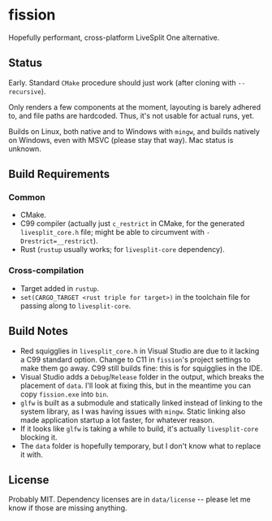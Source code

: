 # fission
Hopefully performant, cross-platform LiveSplit One alternative.

## Status
Early. Standard `CMake` procedure should just work (after cloning with `--recursive`).

Only renders a few components at the moment, layouting is barely adhered to, and file paths are hardcoded. Thus, it's not usable for actual runs, yet.

Builds on Linux, both native and to Windows with `mingw`, and builds natively on Windows, even with MSVC (please stay that way). Mac status is unknown.

## Build Requirements
### Common
- CMake.
- C99 compiler (actually just `c_restrict` in CMake, for the generated `livesplit_core.h` file; might be able to circumvent with `-Drestrict=__restrict`).
- Rust (`rustup` usually works; for `livesplit-core` dependency).

### Cross-compilation
- Target added in `rustup`.
- `set(CARGO_TARGET <rust triple for target>)` in the toolchain file for passing along to `livesplit-core`.

## Build Notes
- Red squigglies in `livesplit_core.h` in Visual Studio are due to it lacking a C99 standard option. Change to C11 in `fission`'s project settings to make them go away. C99 still builds fine: this is for squigglies in the IDE.
- Visual Studio adds a `Debug`/`Release` folder in the output, which breaks the placement of `data`. I'll look at fixing this, but in the meantime you can copy `fission.exe` into `bin`.
- `glfw` is built as a submodule and statically linked instead of linking to the system library, as I was having issues with `mingw`. Static linking also made application startup a lot faster, for whatever reason.
- If it looks like `glfw` is taking a while to build, it's actually `livesplit-core` blocking it.
- The `data` folder is hopefully temporary, but I don't know what to replace it with.

## License
Probably MIT. Dependency licenses are in `data/license` -- please let me know if those are missing anything.
